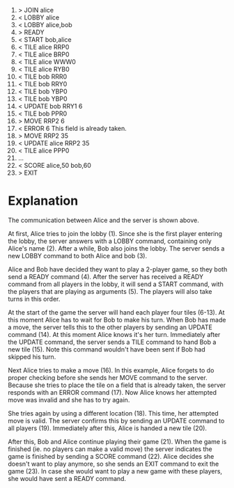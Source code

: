 1. &gt;  JOIN alice
2. &lt;  LOBBY alice
3. &lt;  LOBBY alice,bob
4. &gt;  READY
5. &lt;  START bob,alice
6. &lt;  TILE alice RRP0
7. &lt;  TILE alice BRP0
8. &lt;  TILE alice WWW0
9. &lt;  TILE alice RYB0
10. &lt; TILE bob RRR0
11. &lt; TILE bob RRY0
12. &lt; TILE bob YBP0
13. &lt; TILE bob YBP0
14. &lt; UPDATE bob RRY1 6
15. &lt; TILE bob PPR0
16. &gt; MOVE RRP2 6
17. &lt; ERROR 6 This field is already taken.
18. &gt; MOVE RRP2 35
19. &lt; UPDATE alice RRP2 35
20. &lt; TILE alice PPP0
21. ...
22. &lt; SCORE alice,50 bob,60
23. &gt; EXIT

# Explanation
The communication between Alice and the server is shown above.

At first, Alice tries to join the lobby (1). Since she is the first player entering the lobby, the server answers with a LOBBY command, containing only Alice's name (2). After a while, Bob also joins the lobby. The server sends a new LOBBY command to both Alice and bob (3).

Alice and Bob have decided they want to play a 2-player game, so they both send a READY command (4). After the server has received a READY command from all players in the lobby, it will send a START command, with the players that are playing as arguments (5). The players will also take turns in this order.

At the start of the game the server will hand each player four tiles (6-13). At this moment Alice has to wait for Bob to make his turn. When Bob has made a move, the server tells this to the other players by sending an UPDATE command (14). At this moment Alice knows it's her turn. Immediately after the UPDATE command, the server sends a TILE command to hand Bob a new tile (15). Note this command wouldn't have been sent if Bob had skipped his turn.

Next Alice tries to make a move (16). In this example, Alice forgets to do proper checking before she sends her MOVE command to the server. Because she tries to place the tile on a field that is already taken, the server responds with an ERROR command (17). Now Alice knows her attempted move was invalid and she has to try again.

She tries again by using a different location (18). This time, her attempted move is valid. The server confirms this by sending an UPDATE command to all players (19). Immediately after this, Alice is handed a new tile (20).

After this, Bob and Alice continue playing their game (21). When the game is finished (ie. no players can make a valid move) the server indicates the game is finished by sending a SCORE command (22). Alice decides she doesn't want to play anymore, so she sends an EXIT command to exit the game (23). In case she would want to play a new game with these players, she would have sent a READY command.
